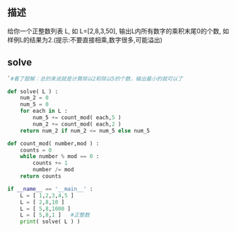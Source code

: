 ## 描述

给你一个正整数列表 L, 如 L=[2,8,3,50], 输出L内所有数字的乘积末尾0的个数,
如样例L的结果为2.(提示:不要直接相乘,数字很多,可能溢出)

## solve
```Python
`#看了题解：总的来说就是计算除以2和除以5的个数，输出最小的就可以了

def solve( L ) :
    num_2 = 0
    num_5 = 0
    for each in L :
        num_5 += count_mod( each,5 )
        num_2 += count_mod( each,2 )
    return num_2 if num_2 <= num_5 else num_5

def count_mod( number,mod ) :
    counts = 0
    while number % mod == 0 :
        counts += 1
        number /= mod
    return counts

if __name__ == '__main__' :
    L = [ 1,2,3,4,5 ]
    L = [ 2,8,10 ]
    L = [ 5,8,1000 ]
    L = [ 5,8,1 ]   #正整数
    print( solve( L ) )
```